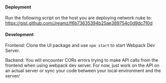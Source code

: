 #### Deployment

Run the following script on the host you are deploying network nuke to: https://gist.github.com/Jreamz/f6b73635394b25ae389754c0d9dc7f0d

#### Development

Frontend: Clone the UI package and use `npm start` to start Webpack Dev Server.

Backend: You will encounter CORs errors trying to make API calls from the frontend when using
webpack dev server. For now, just work on the API on an actual server or sync your code between
your local environment and the server/
